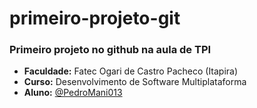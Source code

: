 # primeiro-projeto-git
### Primeiro projeto no github na aula de TPI

 - **Faculdade:** Fatec Ogari de Castro Pacheco (Itapira)
 - **Curso:** Desenvolvimento de Software Multiplataforma
 - **Aluno:** [@PedroMani013](https://github.com/PedroMani013)